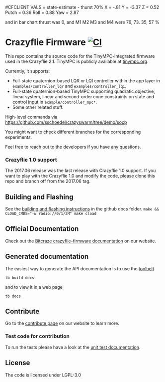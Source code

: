 #CFCLIENT VALS = state-estimate - 
thurst 70% 
X = -.81
Y = -3.37
Z = 0.52
Putch = 0.36
Roll = 0.88
Yaw = 2.87

and in bar chart thrust was 0, and M1 M2 M3 and M4 were 76, 73. 35, 57 %

# Crazyflie Firmware  [![CI](https://github.com/bitcraze/crazyflie-firmware/workflows/CI/badge.svg)](https://github.com/bitcraze/crazyflie-firmware/actions?query=workflow%3ACI)

This repo contains the source code for the TinyMPC-integrated firmware used in the Crazyflie 2.1. TinyMPC is publicly available at [tinympc.org](https://tinympc.org/).

Currently, it supports:

* Full-state quaternion-based LQR or LQI controller within the app layer in `examples/controller_lqr` and `examples/controller_lqi`.
* Full-state quaternion-based TinyMPC supporting quadratic objective, linear system, linear and second-order cone constraints on state and control input in `example/controller_mpc*`.
* Some other related stuff.

High-level commands via https://github.com/sschoedel/crazyswarm/tree/demo/socp

You might want to check different branches for the corresponding experiments.

Feel free to reach out to the developers if you have any questions. 

### Crazyflie 1.0 support

The 2017.06 release was the last release with Crazyflie 1.0 support. If you want
to play with the Crazyflie 1.0 and modify the code, please clone this repo and
branch off from the 2017.06 tag.

## Building and Flashing
See the [building and flashing instructions](https://github.com/bitcraze/crazyflie-firmware/blob/master/docs/building-and-flashing/build.md) in the github docs folder.
`make && CLOAD_CMDS="-w radio://0/1/2M" make cload`

## Official Documentation

Check out the [Bitcraze crazyflie-firmware documentation](https://www.bitcraze.io/documentation/repository/crazyflie-firmware/master/) on our website.

## Generated documentation

The easiest way to generate the API documentation is to use the [toolbelt](https://github.com/bitcraze/toolbelt)

```tb build-docs```

and to view it in a web page

```tb docs```

## Contribute
Go to the [contribute page](https://www.bitcraze.io/contribute/) on our website to learn more.

### Test code for contribution

To run the tests please have a look at the [unit test documentation](https://www.bitcraze.io/documentation/repository/crazyflie-firmware/master/development/unit_testing/).

## License

The code is licensed under LGPL-3.0

